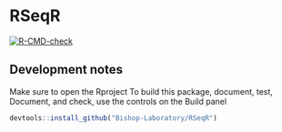 # RSeqR

<!-- badges: start -->
[![R-CMD-check](https://github.com/Bishop-Laboratory/RSeqR/workflows/R-CMD-check/badge.svg)](https://github.com/Bishop-Laboratory/RSeqR/actions)
<!-- badges: end -->

## Development notes
Make sure to open the Rproject 
To build this package, document, test, Document, and check, use the controls on the Build panel

```R
devtools::install_github("Bishop-Laboratory/RSeqR")
```




